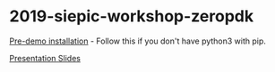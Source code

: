 # 2019-siepic-workshop-zeropdk


[Pre-demo installation](https://thomaslima.github.io/2019-siepic-workshop-zeropdk/presentation/Demo%20Preparation) - Follow this if you don't have python3 with pip.

[Presentation Slides](https://thomaslima.github.io/2019-siepic-workshop-zeropdk/presentation/1.%20Presentation.slides.html)
